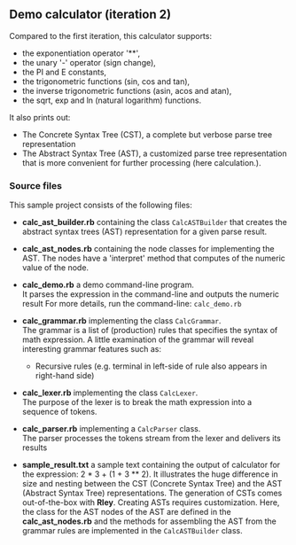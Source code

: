 ## Demo calculator (iteration 2)
Compared to the first iteration, this calculator supports:
- the exponentiation operator '**',
- the unary '-' operator (sign change),
- the PI and E constants,
- the trigonometric functions (sin, cos and tan),
- the inverse trigonometric functions (asin, acos and atan),
- the sqrt, exp and ln (natural logarithm) functions.

It also prints out:
- The Concrete Syntax Tree (CST), a complete but verbose parse tree representation
- The Abstract Syntax Tree (AST), a customized parse tree representation that is more 
convenient for further processing (here calculation.).

### Source files
This sample project consists of the following files:  
- **calc_ast_builder.rb** containing the class `CalcASTBuilder` that creates
  the abstract syntax trees (AST) representation for a given parse result.  

- **calc_ast_nodes.rb** containing the node classes for implementing the AST.
The nodes have a 'interpret' method that computes of the numeric value of the
node.

- **calc_demo.rb** a demo command-line program.  
  It parses the expression in the command-line and outputs the numeric result
  For more details, run the command-line: `calc_demo.rb`

- **calc_grammar.rb** implementing the class `CalcGrammar`.  
  The grammar is a list of (production) rules that specifies the syntax of math 
  expression.   A little examination of the grammar will reveal interesting 
  grammar features such as:  
    * Recursive rules (e.g. terminal in left-side of rule also appears in right-hand side)

- **calc_lexer.rb** implementing  the class `CalcLexer`.  
  The purpose of the lexer is to break the math expression into a sequence of tokens.  

- **calc_parser.rb** implementing a `CalcParser` class.  
  The parser processes the tokens stream from the lexer and delivers its results

- **sample_result.txt** a sample text containing the output of calculator for the expression: 
2 * 3 + (1 + 3 ** 2). It illustrates the huge difference in size and nesting between the CST
(Concrete Syntax Tree) and the AST (Abstract Syntax Tree) representations. The generation of CSTs
comes out-of-the-box with **Rley**. Creating ASTs requires customization. Here, the class for the 
AST nodes of the AST are defined in the **calc_ast_nodes.rb** and the methods for assembling the
AST from the grammar rules are implemented in the `CalcASTBuilder` class.
